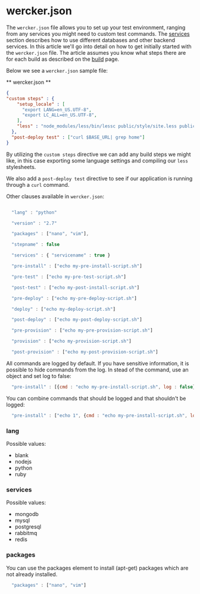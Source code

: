 # wercker.json

The `wercker.json` file allows you to set up your test environment, ranging from any services you might need to custom test commands. The [services](http://devcenter.wercker.com/articles/available-services/) section describes how to use different databases and other backend services. In this article we'll go into detail on how to get initially started with the `wercker.json` file. The article assumes you know what steps there are for each build as described on the [build](build) page.

Below we see a `wercker.json` sample file:

** wercker.json **

``` json
{
"custom steps" : {
    "setup_locale" : [
      "export LANG=en_US.UTF-8",
      "export LC_ALL=en_US.UTF-8",
    ],
    "less" : "node_modules/less/bin/lessc public/style/site.less public/style/site.css"
  },
  "post-deploy test" : ["curl $BASE_URL| grep home"]
}
```

By utilizing the `custom steps` directive we can add any build steps we might like, in this case exporting some language settings and compiling our `less` stylesheets.

We also add a `post-deploy test` directive to see if our application is running through a `curl` command.

Other clauses available in `wercker.json`:

``` javascript

  "lang" : "python"

  "version" : "2.7"

  "packages" : ["nano", "vim"],

  "stepname" : false

  "services" : { "servicename" : true }

  "pre-install" : ["echo my-pre-install-script.sh"]

  "pre-test" : ["echo my-pre-test-script.sh"]

  "post-test" : ["echo my-post-install-script.sh"]

  "pre-deploy" : ["echo my-pre-deploy-script.sh"]

  "deploy" : ["echo my-deploy-script.sh"]

  "post-deploy" : ["echo my-post-deploy-script.sh"]

  "pre-provision" : ["echo my-pre-provision-script.sh"]

  "provision" : ["echo my-provision-script.sh"]

  "post-provision" : ["echo my-post-provision-script.sh"]
```

All commands are logged by default. If you have sensitive information, it is possible to hide commands from the log.
In stead of the command, use an object and set log to false:

``` javascript
  "pre-install" : [{cmd : "echo my-pre-install-script.sh", log : false}]
```

You can combine commands that should be logged and that shouldn't be logged:

``` javascript
  "pre-install" : ["echo 1", {cmd : "echo my-pre-install-script.sh", log : false}, "echo 2"]
```

### lang

Possible values:

* blank
* nodejs
* python
* ruby

### services

Possible values:

* mongodb
* mysql
* postgresql
* rabbitmq
* redis

### packages

You can use the packages element to install (apt-get) packages which are not already installed.
``` javascript
  "packages" : ["nano", "vim"]
```

